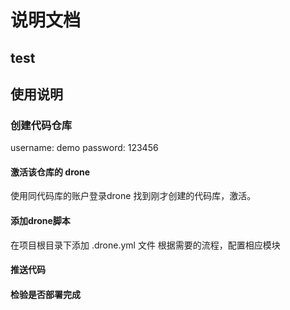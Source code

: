 # 说明文档

## test

## 使用说明

### 创建代码仓库

username: demo
password: 123456

#### 激活该仓库的 drone

使用同代码库的账户登录drone
找到刚才创建的代码库，激活。

#### 添加drone脚本

在项目根目录下添加 .drone.yml 文件
根据需要的流程，配置相应模块

#### 推送代码

#### 检验是否部署完成